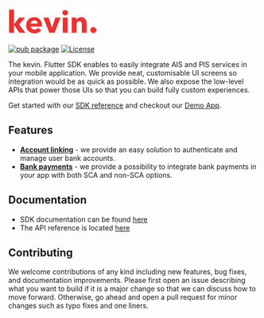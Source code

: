 ![kevin.](./logo.png)

[![pub package](https://img.shields.io/pub/v/kevin_flutter_accounts.svg)](https://pub.dev/packages/kevin_flutter_accounts)
[![License](https://shields.io/badge/license-MIT-blue)](https://github.com/getkevin/kevin-flutter/tree/master/packages/kevin_flutter_accounts/kevin_flutter_accounts/LICENSE)

The kevin. Flutter SDK enables to easily integrate AIS and PIS services in your mobile application. We provide neat, customisable UI screens so integration would be as quick as possible. We also expose the low-level APIs that power those UIs so that you can build fully custom experiences.

Get started with our [SDK reference](https://developer.kevin.eu/mobile/) and checkout our [Demo App](https://github.com/getkevin/kevin-flutter/tree/master/example).

## Features

- [**Account linking**](https://pub.dev/packages/kevin_flutter_accounts) - we provide an easy solution to authenticate and manage user bank accounts.
- [**Bank payments**](https://pub.dev/packages/kevin_flutter_in_app_payments) - we provide a possibility to integrate bank payments in your app with both SCA and non-SCA options.

## Documentation

- SDK documentation can be found [here](https://developer.kevin.eu/mobile/)
- The API reference is located [here](https://docs.kevin.eu/)

## Contributing

We welcome contributions of any kind including new features, bug fixes, and documentation improvements. Please first open an issue describing what you want to build if it is a major change so that we can discuss how to move forward. Otherwise, go ahead and open a pull request for minor changes such as typo fixes and one liners.
